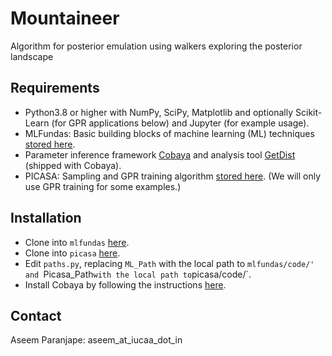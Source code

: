 # Mountaineer
Algorithm for posterior emulation using walkers exploring the posterior landscape

## Requirements
* Python3.8 or higher with NumPy, SciPy, Matplotlib and optionally Scikit-Learn (for GPR applications below) and Jupyter (for example usage).
* MLFundas: Basic building blocks of machine learning (ML) techniques [stored here](https://github.com/a-paranjape/mlfundas).
* Parameter inference framework [Cobaya](https://cobaya.readthedocs.io/en/) and analysis tool [GetDist](https://getdist.readthedocs.io/en/) (shipped with Cobaya).
* PICASA: Sampling and GPR training algorithm [stored here](https://bitbucket.org/aparanjape/picasa/). (We will only use GPR training for some examples.)

## Installation
* Clone into `mlfundas` [here](https://github.com/a-paranjape/mlfundas).
* Clone into `picasa` [here](https://bitbucket.org/aparanjape/picasa/).
* Edit `paths.py`, replacing `ML_Path` with the local path to `mlfundas/code/' and `Picasa_Path` with the local path to `picasa/code/`.
* Install Cobaya by following the instructions [here](https://cobaya.readthedocs.io/en/latest/installation.html).

## Contact
Aseem Paranjape: aseem_at_iucaa_dot_in
